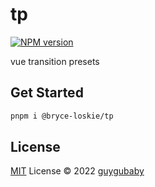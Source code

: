 # tp

[![NPM version](https://img.shields.io/npm/v/@bryce-loskie/tp?color=a1b858&label=)](https://www.npmjs.com/package/@bryce-loskie/tp)

vue transition presets

## Get Started

```bash
pnpm i @bryce-loskie/tp
```

## License

[MIT](./LICENSE) License © 2022 [guygubaby](https://github.com/guygubaby)
